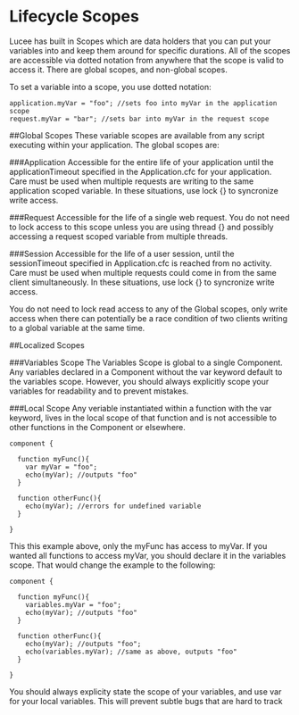# Lifecycle Scopes

Lucee has built in Scopes which are data holders that you can put your variables into and keep them around for specific durations. All of the scopes are accessible via dotted notation from anywhere that the scope is valid to access it. There are global scopes, and non-global scopes. 

To set a variable into a scope, you use dotted notation:

```
application.myVar = "foo"; //sets foo into myVar in the application scope
request.myVar = "bar"; //sets bar into myVar in the request scope
```

##Global Scopes
These variable scopes are available from any script executing within your application. The global scopes are:

###Application
Accessible for the entire life of your application until the applicationTimeout specified in the Application.cfc for your application. Care must be used when multiple requests are writing to the same application scoped variable. In these situations, use lock {} to syncronize write access. 

###Request
Accessible for the life of a single web request. You do not need to lock access to this scope unless you are using thread {} and possibly accessing a request scoped variable from multiple threads. 

###Session
Accessible for the life of a user session, until the sessionTimeout specified in Application.cfc is reached from no activity. Care must be used when multiple requests could come in from the same client simultaneously. In these situations, use lock {} to syncronize write access. 

You do not need to lock read access to any of the Global scopes, only write access when there can potentially be a race condition of two clients writing to a global variable at the same time.


##Localized Scopes

###Variables Scope
The Variables Scope is global to a single Component. Any variables declared in a Component without the var keyword default to the variables scope. However, you should always explicitly scope your variables for readability and to prevent mistakes.

###Local Scope
Any veriable instantiated within a function with the var keyword, lives in the local scope of that function and is not accessible to other functions in the Component or elsewhere. 
```
component {

  function myFunc(){
    var myVar = "foo";
    echo(myVar); //outputs "foo"
  }
  
  function otherFunc(){
    echo(myVar); //errors for undefined variable
  }
  
}
```
This this example above, only the myFunc has access to myVar. If you wanted all functions to access myVar, you should declare it in the variables scope. That would change the example to the following:

```
component {

  function myFunc(){
    variables.myVar = "foo";
    echo(myVar); //outputs "foo"
  }
  
  function otherFunc(){
    echo(myVar); //outputs "foo";
    echo(variables.myVar); //same as above, outputs "foo"
  }
  
}
```
You should always explicity state the scope of your variables, and use var for your local variables. This will prevent subtle bugs that are hard to track

